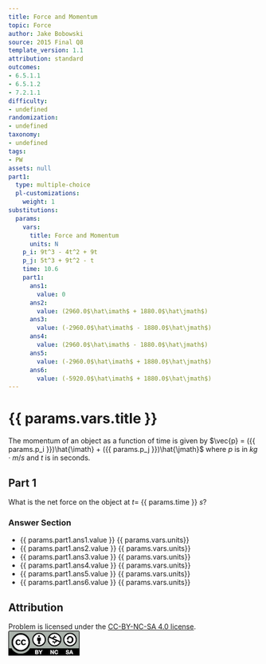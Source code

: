 ```yaml
---
title: Force and Momentum
topic: Force
author: Jake Bobowski
source: 2015 Final Q8
template_version: 1.1
attribution: standard
outcomes:
- 6.5.1.1
- 6.5.1.2
- 7.2.1.1
difficulty:
- undefined
randomization:
- undefined
taxonomy:
- undefined
tags:
- PW
assets: null
part1:
  type: multiple-choice
  pl-customizations:
    weight: 1
substitutions:
  params:
    vars:
      title: Force and Momentum
      units: N
    p_i: 9t^3 - 4t^2 + 9t
    p_j: 5t^3 + 9t^2 - t
    time: 10.6
    part1:
      ans1:
        value: 0
      ans2:
        value: (2960.0$\hat\imath$ + 1880.0$\hat\jmath$)
      ans3:
        value: (-2960.0$\hat\imath$ - 1880.0$\hat\jmath$)
      ans4:
        value: (2960.0$\hat\imath$ - 1880.0$\hat\jmath$)
      ans5:
        value: (-2960.0$\hat\imath$ + 1880.0$\hat\jmath$)
      ans6:
        value: (-5920.0$\hat\imath$ + 1880.0$\hat\jmath$)
---
```

# {{ params.vars.title }}
The momentum of an object as a function of time is given by $\vec{p} = ({{ params.p_i }})\hat{\imath} + ({{ params.p_j }})\hat{\jmath}$ where $p$ is in $kg\cdot m/s$ and $t$ is in seconds.
## Part 1

What is the net force on the object at $t=$ {{ params.time }} $s$?

### Answer Section

- {{ params.part1.ans1.value }} {{ params.vars.units}}
- {{ params.part1.ans2.value }} {{ params.vars.units}}
- {{ params.part1.ans3.value }} {{ params.vars.units}}
- {{ params.part1.ans4.value }} {{ params.vars.units}}
- {{ params.part1.ans5.value }} {{ params.vars.units}}
- {{ params.part1.ans6.value }} {{ params.vars.units}}

## Attribution

Problem is licensed under the [CC-BY-NC-SA 4.0 license](https://creativecommons.org/licenses/by-nc-sa/4.0/).<br> ![The Creative Commons 4.0 license requiring attribution-BY, non-commercial-NC, and share-alike-SA license.](https://raw.githubusercontent.com/firasm/bits/master/by-nc-sa.png)